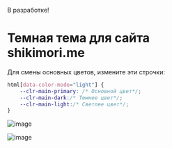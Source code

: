 В разработке!
# Темная тема для сайта shikimori.me

Для смены основных цветов, измените эти строчки:

```css 
html[data-color-mode="light"] {
    --clr-main-primary: /* Основной цвет*/;
    --clr-main-dark:/* Темнее цвет*/;
    --clr-main-light:/* Светлее цвет*/;
}
```
![image](https://user-images.githubusercontent.com/75681154/242290217-e907fe22-af0f-4f14-9453-b614f7984bf9.png)

![image](https://user-images.githubusercontent.com/75681154/242290341-18a829e9-9ac5-4683-99e3-520c5c67ea82.png)
